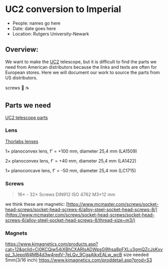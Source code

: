 # UC2 conversion to Imperial
* People: names go here
* Date: date goes here
* Location: Rutgers University-Newark

## Overview:
We want to make the [UC2](https://github.com/openUC2/UC2-GIT) telescope, but it is difficult to find the parts we need from American distributors because the links and texts are often for European stores. Here we will document our work to source the parts from US distributors.

screws
:pizza:
:coffee:


## Parts we need
[UC2 telescope parts](https://github.com/openUC2/UC2-GIT/tree/master/APPLICATIONS/APP_SIMPLE-Telescope)


### Lens
[Thorlabs lenses](https://www.thorlabs.com/newgrouppage9.cfm?objectgroup_id=112)

1× planoconvex lens, f' = +100 mm, diameter 25,4 mm (LA1509)

2× planoconvex lens, f' = +40 mm, diameter 25,4 mm  (LA1422)

1× planoconcave lens, f' = -50 mm, diameter 25,4 mm (LC1715)
### Screws 
> 16× - 32× Screws DIN912 ISO 4762 M3×12 mm

we think these are magnetic:
[https://www.mcmaster.com/screws/socket-head-screws/socket-head-screws-6/alloy-steel-socket-head-screws-8/](https://www.mcmaster.com/screws/socket-head-screws/socket-head-screws-6/alloy-steel-socket-head-screws-8/thread-size~m3/)

### Magnets
https://www.kjmagnetics.com/products.asp?cat=12&gclid=Cj0KCQjw54iXBhCXARIsADWpsG9lhsa8pFXLu3gmQZcJsKxvpz_3JepoW4MB4d3w4redV-7eLQv_9CgaAlkxEALw_wcB
size needed 5mm(3/16 inch)
https://www.kjmagnetics.com/proddetail.asp?prod=S3
